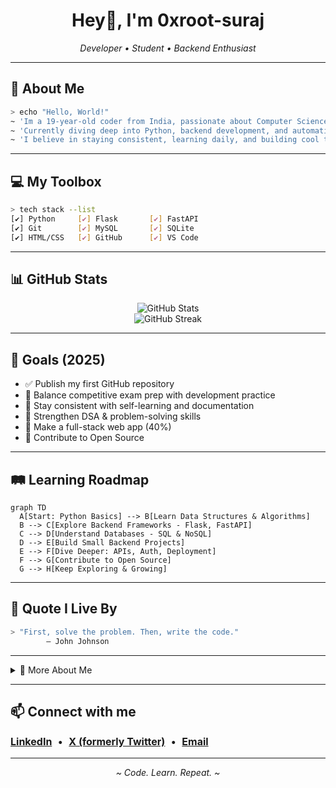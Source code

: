 <!--
  Hi there! Thanks for visiting my profile.
  Minimalist • Professional • Dark Aesthetic
-->

<h1 align="center">Hey👋, I'm 0xroot-suraj</h1>
<p align="center">
  <em>Developer • Student • Backend Enthusiast</em>
</p>

---

## 🧠 About Me

```bash
> echo "Hello, World!"
~ 'Im a 19-year-old coder from India, passionate about Computer Science.'
~ 'Currently diving deep into Python, backend development, and automation.'
~ 'I believe in staying consistent, learning daily, and building cool things.'
```

---

## 💻 My Toolbox

```bash
> tech stack --list
[✔] Python     [✔] Flask       [✔] FastAPI
[✔] Git        [✔] MySQL       [✔] SQLite
[✔] HTML/CSS   [✔] GitHub      [✔] VS Code
```

---

## 📊 GitHub Stats

<p align="center">
  <img src="https://github-readme-stats.vercel.app/api?username=0xroot-suraj&show_icons=true&theme=tokyonight&hide_title=true" alt="GitHub Stats" />
  <br/>
  <img src="https://github-readme-streak-stats.herokuapp.com/?user=0xroot-suraj&theme=tokyonight" alt="GitHub Streak" />
</p>

---

## 🧭 Goals (2025)

- ✅ Publish my first GitHub repository
- 🎯 Balance competitive exam prep with development practice
- 🧠 Stay consistent with self-learning and documentation
- 📖 Strengthen DSA & problem-solving skills
- 🚧 Make a full-stack web app (40%)
- 🚀 Contribute to Open Source

---

## 🛤️ Learning Roadmap

```mermaid
graph TD
  A[Start: Python Basics] --> B[Learn Data Structures & Algorithms]
  B --> C[Explore Backend Frameworks - Flask, FastAPI]
  C --> D[Understand Databases - SQL & NoSQL]
  D --> E[Build Small Backend Projects]
  E --> F[Dive Deeper: APIs, Auth, Deployment]
  F --> G[Contribute to Open Source]
  G --> H[Keep Exploring & Growing]
```
---

## 🔖 Quote I Live By

```bash
> "First, solve the problem. Then, write the code."
        – John Johnson
```

---

<details>
  <summary>📂 More About Me</summary>

- 🧠 Aspiring Computer Science student  
- 🐍 Obsessed with Python and backend logic  
- 🖤 Loves minimalism, aesthetics, and well-documented code  
- 🧩 Enjoys building side projects and automating things  
- ✉️ Always curious, always learning  
</details>

---

<h2>📫 Connect with me</h2>

<p style="font-size: 16px;">
  <a href="https://www.linkedin.com/in/shakti-suraj-8623a4370" target="_blank"><strong>LinkedIn</strong></a>
  &nbsp;•&nbsp;
  <a href="https://x.com/0xroot_suraj" target="_blank"><strong>X (formerly Twitter)</strong></a>
  &nbsp;•&nbsp;
  <a href="mailto:your.shaktisuraj35@gmail.com"><strong>Email</strong></a>
</p>

---

<p align="center">
  <i>~ Code. Learn. Repeat. ~</i>
</p>
